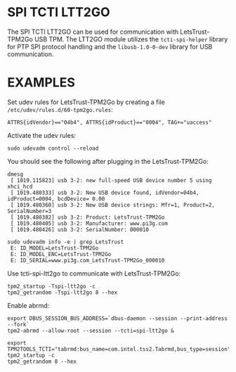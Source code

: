 # SPI TCTI LTT2GO
The SPI TCTI LTT2GO can be used for communication with LetsTrust-TPM2Go USB TPM.
The LTT2GO module utilizes the `tcti-spi-helper` library for PTP SPI protocol handling
and the `libusb-1.0-0-dev` library for USB communication.

# EXAMPLES

Set udev rules for LetsTrust-TPM2Go by creating a file `/etc/udev/rules.d/60-tpm2go.rules`:
```
ATTRS{idVendor}=="04b4", ATTRS{idProduct}=="0004", TAG+="uaccess"
```

Activate the udev rules:
```console
sudo udevadm control --reload
```

You should see the following after plugging in the LetsTrust-TPM2Go:
```
dmesg
 [ 1019.115823] usb 3-2: new full-speed USB device number 5 using xhci_hcd
 [ 1019.480333] usb 3-2: New USB device found, idVendor=04b4, idProduct=0004, bcdDevice= 0.00
 [ 1019.480360] usb 3-2: New USB device strings: Mfr=1, Product=2, SerialNumber=3
 [ 1019.480382] usb 3-2: Product: LetsTrust-TPM2Go
 [ 1019.480405] usb 3-2: Manufacturer: www.pi3g.com
 [ 1019.480426] usb 3-2: SerialNumber: 000010

sudo udevadm info -e | grep LetsTrust
 E: ID_MODEL=LetsTrust-TPM2Go
 E: ID_MODEL_ENC=LetsTrust-TPM2Go
 E: ID_SERIAL=www.pi3g.com_LetsTrust-TPM2Go_000010
```

Use tcti-spi-ltt2go to communicate with LetsTrust-TPM2Go:
```console
tpm2_startup -Tspi-ltt2go -c
tpm2_getrandom -Tspi-ltt2go 8 --hex
```

Enable abrmd:
```console
export DBUS_SESSION_BUS_ADDRESS=`dbus-daemon --session --print-address --fork`
tpm2-abrmd --allow-root --session --tcti=spi-ltt2go &

export TPM2TOOLS_TCTI="tabrmd:bus_name=com.intel.tss2.Tabrmd,bus_type=session"
tpm2_startup -c
tpm2_getrandom 8 --hex
```